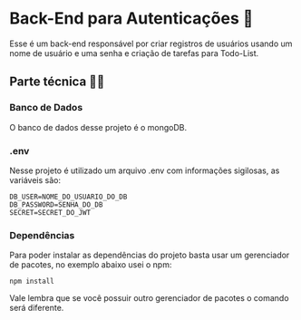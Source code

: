 # Back-End para Autenticações 📃

Esse é um back-end responsável por criar registros de usuários usando um nome de usuário e uma senha e criação de tarefas para Todo-List.

## Parte técnica 👩‍💻

### Banco de Dados

O banco de dados desse projeto é o mongoDB.

### .env

Nesse projeto é utilizado um arquivo .env com informações sigilosas, as variáveis são:

``````env
DB_USER=NOME_DO_USUARIO_DO_DB
DB_PASSWORD=SENHA_DO_DB
SECRET=SECRET_DO_JWT
``````

### Dependências

Para poder instalar as dependências do projeto basta usar um gerenciador de pacotes, no exemplo abaixo usei o npm:

`````` terminal
npm install
``````

Vale lembra que se você possuir outro gerenciador de pacotes o comando será diferente.
